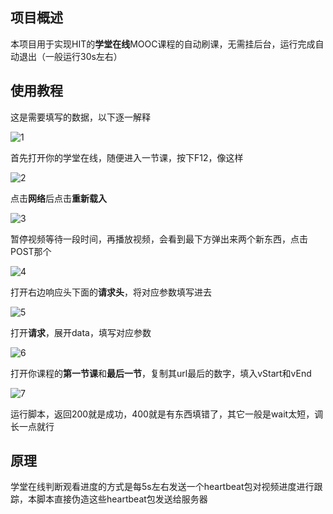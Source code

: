 ## 项目概述
本项目用于实现HIT的**学堂在线**MOOC课程的自动刷课，无需挂后台，运行完成自动退出（一般运行30s左右）

## 使用教程
这是需要填写的数据，以下逐一解释

![1](https://user-images.githubusercontent.com/25530367/224272494-4c8a2cad-1ffb-4552-9baa-f1846a7b6213.jpg)

首先打开你的学堂在线，随便进入一节课，按下F12，像这样

![2](https://user-images.githubusercontent.com/25530367/224269118-05595edf-ab5f-447e-b4ee-e6ebc640b77d.jpg)

点击**网络**后点击**重新载入**

![3](https://user-images.githubusercontent.com/25530367/224269132-fc845ded-b9c6-42f2-baf6-eeccf381878b.jpg)

暂停视频等待一段时间，再播放视频，会看到最下方弹出来两个新东西，点击POST那个

![4](https://user-images.githubusercontent.com/25530367/224269163-d754d490-a89c-40f7-817a-58b3ea021138.jpg)

打开右边响应头下面的**请求头**，将对应参数填写进去

![5](https://user-images.githubusercontent.com/25530367/224269361-507f8f5d-9de9-4561-b236-4c1acbdac22d.jpg)

打开**请求**，展开data，填写对应参数

![6](https://user-images.githubusercontent.com/25530367/224271187-bfd22159-5f9b-4a5a-b906-3390b6fc2372.jpg)

打开你课程的**第一节课**和**最后一节**，复制其url最后的数字，填入vStart和vEnd

![7](https://user-images.githubusercontent.com/25530367/224271779-0a47b8a8-62ff-4b86-91d6-826b6f1599da.jpg)

运行脚本，返回200就是成功，400就是有东西填错了，其它一般是wait太短，调长一点就行

## 原理
学堂在线判断观看进度的方式是每5s左右发送一个heartbeat包对视频进度进行跟踪，本脚本直接伪造这些heartbeat包发送给服务器

